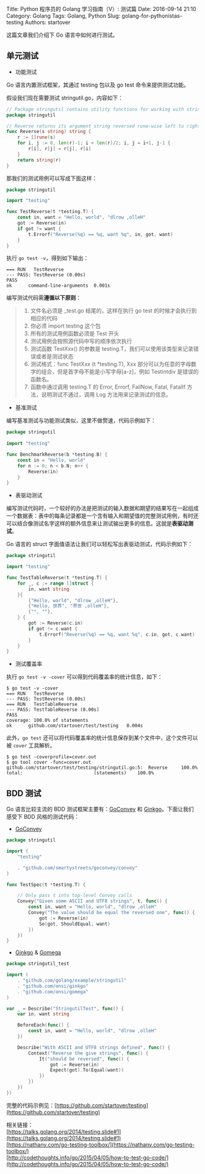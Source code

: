 Title: Python 程序员的 Golang 学习指南（V）: 测试篇
Date: 2016-09-14 21:10
Category: Golang
Tags: Golang, Python
Slug: golang-for-pythonistas-testing
Authors: startover

这篇文章我们介绍下 Go 语言中如何进行测试。

## 单元测试

* 功能测试

Go 语言内置测试框架，其通过 testing 包以及 go test 命令来提供测试功能。

假设我们现在需要测试 stringutil.go，内容如下：

```go
// Package stringutil contains utility functions for working with strings.
package stringutil

// Reverse returns its argument string reversed rune-wise left to right.
func Reverse(s string) string {
    r := []rune(s)
    for i, j := 0, len(r)-1; i < len(r)/2; i, j = i+1, j-1 {
        r[i], r[j] = r[j], r[i]
    }
    return string(r)
}
```

那我们的测试用例可以写成下面这样：

```go
package stringutil

import "testing"

func TestReverse(t *testing.T) {
    const in, want = "Hello, world", "dlrow ,olleH"
    got := Reverse(in)
    if got != want {
        t.Errorf("Reverse(%q) == %q, want %q", in, got, want)
    }
}
```

执行 `go test -v`，得到如下输出：

```
=== RUN   TestReverse
--- PASS: TestReverse (0.00s)
PASS
ok      command-line-arguments  0.001s
```

编写测试代码需**遵循以下原则**：

> 1. 文件名必须是 _test.go 结尾的，这样在执行 go test 的时候才会执行到相应的代码
> 2. 你必须 import testing 这个包
> 3. 所有的测试用例函数必须是 Test 开头
> 4. 测试用例会按照源代码中写的顺序依次执行
> 5. 测试函数 TestXxx() 的参数是 testing.T，我们可以使用该类型来记录错误或者是测试状态
> 6. 测试格式：func TestXxx (t *testing.T), Xxx 部分可以为任意的字母数字的组合，但是首字母不能是小写字母[a-z]，例如 Testintdiv 是错误的函数名。
> 7. 函数中通过调用 testing.T 的 Error, Errorf, FailNow, Fatal, FatalIf 方法，说明测试不通过，调用 Log 方法用来记录测试的信息。

* 基准测试

编写基准测试与功能测试类似，这里不做赘速，代码示例如下：

```go
package stringutil
 
import "testing"

func BenchmarkReverse(b *testing.B) {                                                                                                                                        
    const in = "Hello, world"
    for n := 0; n < b.N; n++ {
        Reverse(in)
    }
}
```

* 表驱动测试

编写测试代码时，一个较好的办法是把测试的输入数据和期望的结果写在一起组成一个数据表：表中的每条记录都是一个含有输入和期望值的完整测试用例，有时还可以结合像测试名字这样的额外信息来让测试输出更多的信息。这就是**表驱动测试**。

Go 语言的 struct 字面值语法让我们可以轻松写出表驱动测试，代码示例如下：

```go
package stringutil

import "testing" 

func TestTableReverse(t *testing.T) {
    for _, c := range []struct {
        in, want string
    }{
        {"Hello, world", "dlrow ,olleH"},
        {"Hello, 世界", "界世 ,olleH"},
        {"", ""},
    } {
        got := Reverse(c.in)
        if got != c.want {
            t.Errorf("Reverse(%q) == %q, want %q", c.in, got, c.want)
        }
    }
}
```

* 测试覆盖率

执行 `go test -v -cover` 可以得到代码覆盖率的统计信息，如下：

```
$ go test -v -cover
=== RUN   TestReverse
--- PASS: TestReverse (0.00s)
=== RUN   TestTableReverse
--- PASS: TestTableReverse (0.00s)
PASS
coverage: 100.0% of statements
ok      github.com/startover/test/testing   0.004s

```

此外，`go test` 还可以将代码覆盖率的统计信息保存到某个文件中，这个文件可以被 `cover` 工具解析。

```
$ go test -coverprofile=cover.out
$ go tool cover -func=cover.out
github.com/startover/test/testing/stringutil.go:5:  Reverse     100.0%
total:                          (statements)    100.0%
```

## BDD 测试

Go 语言比较主流的 BDD 测试框架主要有：[GoConvey](https://github.com/smartystreets/goconvey) 和 [Ginkgo](https://github.com/onsi/ginkgo)。下面让我们感受下 BDD 风格的测试代码：

* [GoConvey](https://github.com/smartystreets/goconvey)

```go
package stringutil

import (
    "testing"

    . "github.com/smartystreets/goconvey/convey"
)

func TestSpec(t *testing.T) {

    // Only pass t into top-level Convey calls
    Convey("Given some ASCII and UTF8 strings", t, func() {
        const in, want = "Hello, world", "dlrow ,olleH"
        Convey("The value should be equal the reversed one", func() {
            got := Reverse(in)
            So(got, ShouldEqual, want)
        })
    })
}
```

* [Ginkgo](https://github.com/onsi/ginkgo) & [Gomega](https://github.com/onsi/gomega)

```go
package stringutil_test

import (
    . "github.com/golang/example/stringutil"
    . "github.com/onsi/ginkgo"
    . "github.com/onsi/gomega"
)

var _ = Describe("StringutilTest", func() {
    var in, want string

    BeforeEach(func() {
        const in, want = "Hello, world", "dlrow ,olleH"
    })

    Describe("With ASCII and UTF8 strings defined", func() {
        Context("Reverse the give strings", func() {
            It("should be reversed", func() {
                got := Reverse(in)
                Expect(got).To(Equal(want))
            })
        })
    })
})
```

完整的代码示例见：[https://github.com/startover/testing](https://github.com/startover/testing)


相关链接：  
[https://talks.golang.org/2014/testing.slide#1](https://talks.golang.org/2014/testing.slide#1)  
[https://nathany.com/go-testing-toolbox/](https://nathany.com/go-testing-toolbox/)  
[http://codethoughts.info/go/2015/04/05/how-to-test-go-code/](http://codethoughts.info/go/2015/04/05/how-to-test-go-code/)
